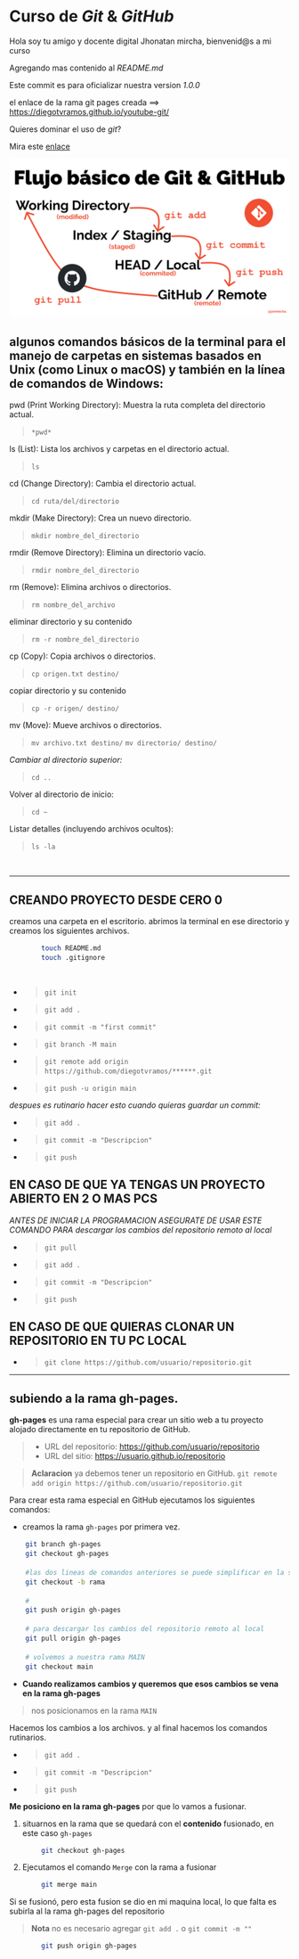 # Curso de _Git_ & _GitHub_

Hola soy tu amigo y docente digital Jhonatan mircha, bienvenid@s a mi curso

Agregando mas contenido al _README.md_

Este commit es para oficializar nuestra version *1.0.0*

el enlace de la rama git pages creada ==> https://diegotvramos.github.io/youtube-git/ 

Quieres dominar el uso de _git_?

Mira este [enlace](https://jonmircha.com/git)

![flujo de Git](git-flow.png)


<h2>algunos comandos básicos de la terminal para el manejo de carpetas en sistemas basados en Unix (como Linux o macOS) y también en la línea de comandos de Windows:</h2>

pwd (Print Working Directory):
Muestra la ruta completa del directorio actual.
> `*pwd*`

ls (List):
Lista los archivos y carpetas en el directorio actual.
> `ls`

cd (Change Directory):
Cambia el directorio actual.
> `cd ruta/del/directorio`

mkdir (Make Directory):
Crea un nuevo directorio.
> `mkdir nombre_del_directorio`

rmdir (Remove Directory):
Elimina un directorio vacío.
> `rmdir nombre_del_directorio`

rm (Remove):
Elimina archivos o directorios.
> `rm nombre_del_archivo`

eliminar directorio y su contenido
> `rm -r nombre_del_directorio`

cp (Copy):
Copia archivos o directorios.
> `cp origen.txt destino/`

copiar directorio y su contenido
> `cp -r origen/ destino/`

mv (Move):
Mueve archivos o directorios.
> `mv archivo.txt destino/`
> `mv directorio/ destino/`

_*Cambiar al directorio superior:*_
> `cd ..`

Volver al directorio de inicio:
> `cd ~`

Listar detalles (incluyendo archivos ocultos):
> `ls -la`

<br>

***

## CREANDO PROYECTO DESDE CERO 0

creamos una carpeta en el escritorio.
abrimos la terminal en ese directorio y creamos los siguientes archivos.

```bash
        touch README.md
        touch .gitignore
```

<br>

- > `git init`
- > `git add .`
- > `git commit -m "first commit"`
- > `git branch -M main`
- > `git remote add origin https://github.com/diegotvramos/******.git`
- > `git push -u origin main`

_despues es rutinario hacer esto cuando quieras guardar un commit:_
- > `git add .`
- > `git commit -m "Descripcion"`
- > `git push`


<H2>EN CASO DE QUE YA TENGAS UN PROYECTO ABIERTO EN 2 O MAS PCS</H2>

_ANTES DE INICIAR LA PROGRAMACION ASEGURATE DE USAR ESTE COMANDO PARA descargar los cambios del repositorio remoto al local_

- > `git pull` 
- > `git add .`
- > `git commit -m "Descripcion"`
- > `git push` 

<h2>EN CASO DE QUE QUIERAS CLONAR UN REPOSITORIO EN TU PC LOCAL</h2>

- > `git clone https://github.com/usuario/repositorio.git`

---

## subiendo a la rama  gh-pages.

**gh-pages** es una rama especial para crear un sitio web a tu proyecto alojado directamente en tu repositorio de GitHub.

>- URL del repositorio: https://github.com/usuario/repositorio
>- URL del sitio: https://usuario.github.io/repositorio


> **Aclaracion** ya debemos tener un repositorio en GitHub.  ``git remote add origin https://github.com/usuario/repositorio.git``

Para crear esta rama especial en GitHub ejecutamos los siguientes comandos:


* creamos la rama `gh-pages` por primera vez.

```bash
    git branch gh-pages
    git checkout gh-pages

    #las dos lineas de comandos anteriores se puede simplificar en la siguiente linea, (b) crear una rama y (checkout)cambiarte a ella
    git checkout -b rama

    # 
    git push origin gh-pages

    # para descargar los cambios del repositorio remoto al local
    git pull origin gh-pages

    # volvemos a nuestra rama MAIN
    git checkout main
```

* **Cuando realizamos cambios y queremos que esos cambios se vena en la rama gh-pages**

> nos posicionamos en la rama `MAIN`

Hacemos los cambios a los archivos. y al final hacemos los comandos rutinarios.

- > `git add .`
- > `git commit -m "Descripcion"`
- > `git push`

**Me posiciono en la rama gh-pages** por que lo vamos a fusionar.

1. situarnos en la rama que se quedará con el **contenido** fusionado, en este caso `gh-pages`

```bash
        git checkout gh-pages
```
2. Ejecutamos el comando `Merge` con la rama a fusionar

```bash
        git merge main
```

Si se fusionó, pero esta fusion se dio en mi maquina local, lo que falta es subirla al la rama gh-pages del repositorio

> **Nota** no es necesario agregar `git add .` o `git commit -m ""`

```bash
        git push origin gh-pages
```





